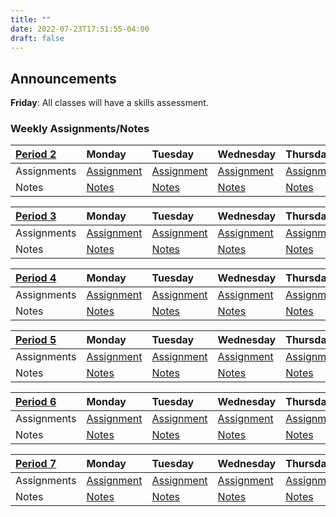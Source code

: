 ```yaml
---
title: ""
date: 2022-07-23T17:51:55-04:00
draft: false
---
```

## Announcements
**Friday**: All classes will have a skills assessment.

### Weekly Assignments/Notes

[Period 2](/p2)| Monday | Tuesday | Wednesday | Thursday | Friday
:-       |:-      |:-       |:-         |:-        |:-
Assignments|[Assignment]()|[Assignment]()|[Assignment]()|[Assignment]()|[Assignment]()
Notes|[Notes]()|[Notes]()|[Notes]()|[Notes]()|[Notes]()

[Period 3](/p3)| Monday | Tuesday | Wednesday | Thursday | Friday
:-       |:-      |:-       |:-         |:-        |:-
Assignments|[Assignment]()|[Assignment]()|[Assignment]()|[Assignment]()|[Assignment]()
Notes|[Notes]()|[Notes]()|[Notes]()|[Notes]()|[Notes]()

[Period 4](/p4)| Monday | Tuesday | Wednesday | Thursday | Friday
:-       |:-      |:-       |:-         |:-        |:-
Assignments|[Assignment]()|[Assignment]()|[Assignment]()|[Assignment]()|[Assignment]()
Notes|[Notes]()|[Notes]()|[Notes]()|[Notes]()|[Notes]()

[Period 5](/p5)| Monday | Tuesday | Wednesday | Thursday | Friday
:-       |:-      |:-       |:-         |:-        |:-
Assignments|[Assignment]()|[Assignment]()|[Assignment]()|[Assignment]()|[Assignment]()
Notes|[Notes]()|[Notes]()|[Notes]()|[Notes]()|[Notes]()

[Period 6](/p6)| Monday | Tuesday | Wednesday | Thursday | Friday
:-       |:-      |:-       |:-         |:-        |:-
Assignments|[Assignment]()|[Assignment]()|[Assignment]()|[Assignment]()|[Assignment]()
Notes|[Notes]()|[Notes]()|[Notes]()|[Notes]()|[Notes]()

[Period 7](/p7)| Monday | Tuesday | Wednesday | Thursday | Friday
:-       |:-      |:-       |:-         |:-        |:-
Assignments|[Assignment]()|[Assignment]()|[Assignment]()|[Assignment]()|[Assignment]()
Notes|[Notes]()|[Notes]()|[Notes]()|[Notes]()|[Notes]()

